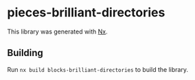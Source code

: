# pieces-brilliant-directories

This library was generated with [Nx](https://nx.dev).

## Building

Run `nx build blocks-brilliant-directories` to build the library.
